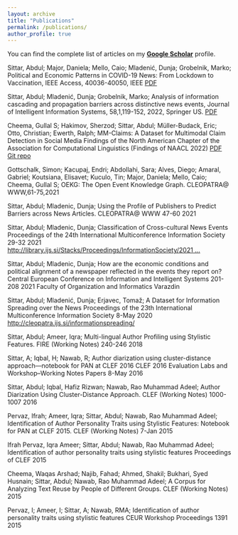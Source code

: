```yaml
---
layout: archive
title: "Publications"
permalink: /publications/
author_profile: true
---
```


You can find the complete list of articles on my <a href="https://scholar.google.com/citations?user=7cm4SVgAAAAJ&hl=en"><b>Google Scholar</b></a> profile.


Sittar, Abdul; Major, Daniela; Mello, Caio; Mladenić, Dunja; Grobelnik, Marko; Political and Economic Patterns in COVID-19 News: From Lockdown to Vaccination, IEEE Access, 40036-40050, IEEE [PDF]()

Sittar, Abdul; Mladenić, Dunja; Grobelnik, Marko; Analysis of information cascading and propagation barriers across distinctive news events, Journal of Intelligent Information Systems, 58,1,119-152, 2022, Springer US. [PDF]()

Cheema, Gullal S; Hakimov, Sherzod; Sittar, Abdul; Müller-Budack, Eric; Otto, Christian; Ewerth, Ralph; MM-Claims: A Dataset for Multimodal Claim Detection in Social Media Findings of the North American Chapter of the Association for Computational Linguistics (Findings of NAACL 2022) [PDF](https://arxiv.org/pdf/2205.01989.pdf) [Git repo](https://github.com/TIBHannover/MM_Claims)

Gottschalk, Simon; Kacupaj, Endri; Abdollahi, Sara; Alves, Diego; Amaral, Gabriel; Koutsiana, Elisavet; Kuculo, Tin; Major, Daniela; Mello, Caio; Cheema, Gullal S; 	OEKG: The Open Event Knowledge Graph.	CLEOPATRA@ WWW,61-75,2021	

Sittar, Abdul; Mladenic, Dunja; 	Using the Profile of Publishers to Predict Barriers across News Articles.	CLEOPATRA@ WWW			47-60	2021	

Sittar, Abdul; Mladenic, Dunja; 	Classification of Cross-cultural News Events	Proceedings of the 24th International Multiconference Information Society			29-32	2021	http://library.ijs.si/Stacks/Proceedings/InformationSociety/2021 …

Sittar, Abdul; Mladenic, Dunja; 	How are the economic conditions and political alignment of a newspaper reflected in the events they report on?	Central European Conference on Information and Intelligent Systems			201-208	2021	Faculty of Organization and Informatics Varazdin

Sittar, Abdul; Mladenić, Dunja; Erjavec, Tomaž; 	A Dataset for Information Spreading over the News	Proceedings of the 23th International Multiconference Information Society			8-May	2020	http://cleopatra.ijs.si/informationspreading/

Sittar, Abdul; Ameer, Iqra; 	Multi-lingual Author Profiling using Stylistic Features.	FIRE (Working Notes)			240-246	2018	

Sittar, A; Iqbal, H; Nawab, R; 	Author diarization using cluster-distance approach—notebook for PAN at CLEF 2016	CLEF 2016 Evaluation Labs and Workshop–Working Notes Papers			8-May	2016	

Sittar, Abdul; Iqbal, Hafiz Rizwan; Nawab, Rao Muhammad Adeel; 	Author Diarization Using Cluster-Distance Approach.	CLEF (Working Notes)			1000-1007	2016	

Pervaz, Ifrah; Ameer, Iqra; Sittar, Abdul; Nawab, Rao Muhammad Adeel; 	Identification of Author Personality Traits using Stylistic Features: Notebook for PAN at CLEF 2015.	CLEF (Working Notes)			7-Jan	2015	

Ifrah Pervaz, Iqra Ameer; Sittar, Abdul; Nawab, Rao Muhammad Adeel; 	Identification of author personality traits using stylistic features	Proceedings of CLEF				2015	

Cheema, Waqas Arshad; Najib, Fahad; Ahmed, Shakil; Bukhari, Syed Husnain; Sittar, Abdul; Nawab, Rao Muhammad Adeel; 	A Corpus for Analyzing Text Reuse by People of Different Groups.	CLEF (Working Notes)				2015	

Pervaz, I; Ameer, I; Sittar, A; Nawab, RMA; 	Identification of author personality traits using stylistic features	CEUR Workshop Proceedings	1391			2015	

